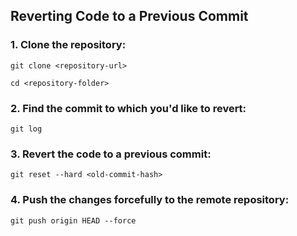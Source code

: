 ## Reverting Code to a Previous Commit

### 1. Clone the repository:
   ```
   git clone <repository-url>
   ```
   ```
cd <repository-folder>
   ```

### 2. Find the commit to which you'd like to revert:
   ```
   git log
   ```

### 3. Revert the code to a previous commit:
   ```
   git reset --hard <old-commit-hash>
   ```

### 4. Push the changes forcefully to the remote repository:
   ```
   git push origin HEAD --force
   ```
